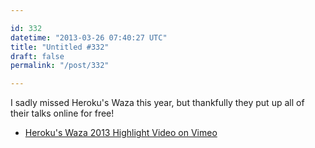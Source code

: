 ```yaml
---

id: 332
datetime: "2013-03-26 07:40:27 UTC"
title: "Untitled #332"
draft: false
permalink: "/post/332"

---
```


I sadly missed Heroku's Waza this year, but thankfully they put up all of their talks online for free! 

 
 * [Heroku's Waza 2013 Highlight Video on Vimeo](http://vimeo.com/61829655)



